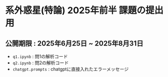 # 系外惑星(特論) 2025年前半 課題の提出用
## 公開期限 : 2025年6月25日 ~ 2025年8月31日

- `q1.ipynb` : 問1の解析コード
- `q2.ipynb` : 問2の解析コード
- `chatgpt.prompts` : chatgptに直接入れたエラーメッセージ
